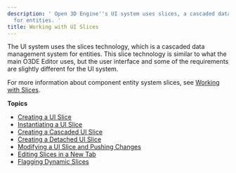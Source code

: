 ```yaml
---
description: ' Open 3D Engine''s UI system uses slices, a cascaded data management system
  for entities. '
title: Working with UI Slices
---
```


The UI system uses the slices technology, which is a cascaded data management system for entities. This slice technology is similar to what the main O3DE Editor uses, but the user interface and some of the requirements are slightly different for the UI system.

For more information about component entity system slices, see [Working with Slices](/docs/userguide/components/slices.md).



**Topics**
+ [Creating a UI Slice](/docs/user-guide/interactivity/user-interface/editor/working-slices-creating.md)
+ [Instantiating a UI Slice](/docs/user-guide/interactivity/user-interface/editor/working-slices-instantiating.md)
+ [Creating a Cascaded UI Slice](/docs/user-guide/interactivity/user-interface/editor/working-slices-cascaded.md)
+ [Creating a Detached UI Slice](/docs/user-guide/interactivity/user-interface/editor/working-slices-detached.md)
+ [Modifying a UI Slice and Pushing Changes](/docs/user-guide/interactivity/user-interface/editor/working-slices-modifying.md)
+ [Editing Slices in a New Tab](/docs/user-guide/interactivity/user-interface/editor/working-slices-newtab.md)
+ [Flagging Dynamic Slices](/docs/user-guide/interactivity/user-interface/editor/working-slices-dynamic.md)
